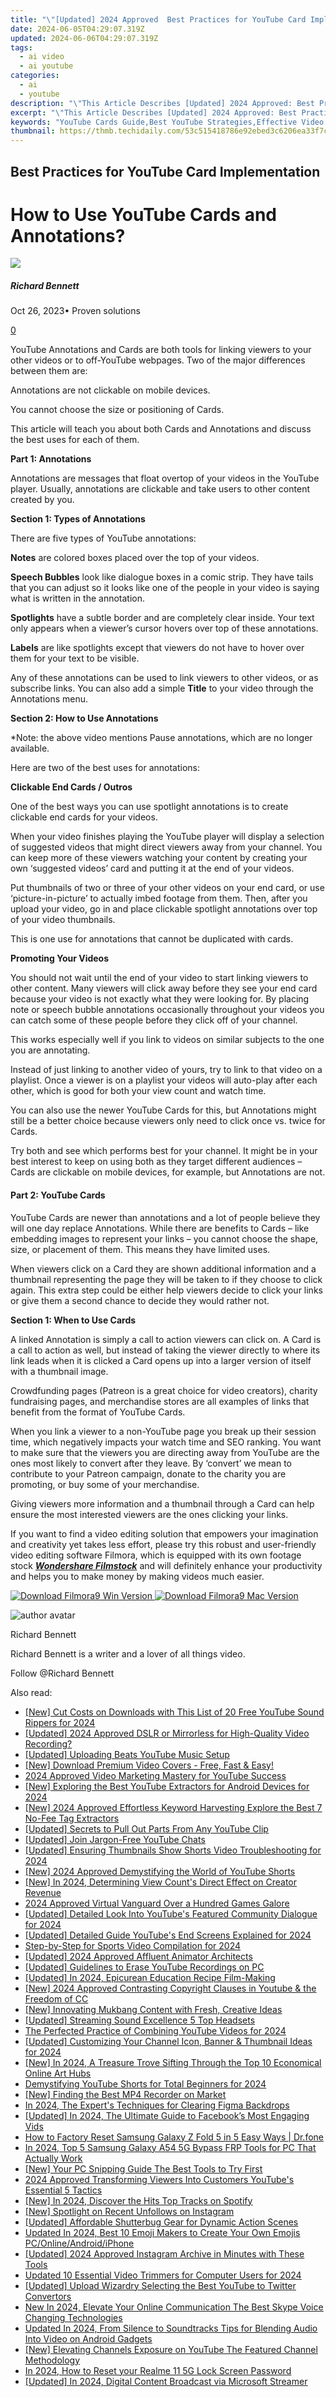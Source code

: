 ```yaml
---
title: "\"[Updated] 2024 Approved  Best Practices for YouTube Card Implementation\""
date: 2024-06-05T04:29:07.319Z
updated: 2024-06-06T04:29:07.319Z
tags:
  - ai video
  - ai youtube
categories:
  - ai
  - youtube
description: "\"This Article Describes [Updated] 2024 Approved: Best Practices for YouTube Card Implementation\""
excerpt: "\"This Article Describes [Updated] 2024 Approved: Best Practices for YouTube Card Implementation\""
keywords: "YouTube Cards Guide,Best YouTube Strategies,Effective Video Marketing,Video Content Optimization,Enhancing Video SEO,Video Promotion Techniques,Optimal Video Display"
thumbnail: https://thmb.techidaily.com/53c515418786e92ebed3c6206ea33f7c074dbdb116bb5f52f889c6937a269f05.jpg
---
```


## Best Practices for YouTube Card Implementation

# How to Use YouTube Cards and Annotations?

![](https://images.wondershare.com/filmora/article-images/richard-bennett.jpg)

##### Richard Bennett

 Oct 26, 2023• Proven solutions

[0](#commentsBoxSeoTemplate)

YouTube Annotations and Cards are both tools for linking viewers to your other videos or to off-YouTube webpages. Two of the major differences between them are:

Annotations are not clickable on mobile devices.

You cannot choose the size or positioning of Cards.

This article will teach you about both Cards and Annotations and discuss the best uses for each of them.

**Part 1: Annotations**

Annotations are messages that float overtop of your videos in the YouTube player. Usually, annotations are clickable and take users to other content created by you.

**Section 1: Types of Annotations**

There are five types of YouTube annotations:

**Notes** are colored boxes placed over the top of your videos.

**Speech Bubbles** look like dialogue boxes in a comic strip. They have tails that you can adjust so it looks like one of the people in your video is saying what is written in the annotation.

**Spotlights** have a subtle border and are completely clear inside. Your text only appears when a viewer’s cursor hovers over top of these annotations.

**Labels** are like spotlights except that viewers do not have to hover over them for your text to be visible.

Any of these annotations can be used to link viewers to other videos, or as subscribe links. You can also add a simple **Title** to your video through the Annotations menu.

**Section 2: How to Use Annotations**

\*Note: the above video mentions Pause annotations, which are no longer available.

Here are two of the best uses for annotations:

**Clickable End Cards / Outros**

One of the best ways you can use spotlight annotations is to create clickable end cards for your videos.

When your video finishes playing the YouTube player will display a selection of suggested videos that might direct viewers away from your channel. You can keep more of these viewers watching your content by creating your own ‘suggested videos’ card and putting it at the end of your videos.

Put thumbnails of two or three of your other videos on your end card, or use ‘picture-in-picture’ to actually imbed footage from them. Then, after you upload your video, go in and place clickable spotlight annotations over top of your video thumbnails.

This is one use for annotations that cannot be duplicated with cards.

**Promoting Your Videos**

You should not wait until the end of your video to start linking viewers to other content. Many viewers will click away before they see your end card because your video is not exactly what they were looking for. By placing note or speech bubble annotations occasionally throughout your videos you can catch some of these people before they click off of your channel.

This works especially well if you link to videos on similar subjects to the one you are annotating.

Instead of just linking to another video of yours, try to link to that video on a playlist. Once a viewer is on a playlist your videos will auto-play after each other, which is good for both your view count and watch time.

You can also use the newer YouTube Cards for this, but Annotations might still be a better choice because viewers only need to click once vs. twice for Cards.

Try both and see which performs best for your channel. It might be in your best interest to keep on using both as they target different audiences – Cards are clickable on mobile devices, for example, but Annotations are not.

#### **Part 2: YouTube Cards**

YouTube Cards are newer than annotations and a lot of people believe they will one day replace Annotations. While there are benefits to Cards – like embedding images to represent your links – you cannot choose the shape, size, or placement of them. This means they have limited uses.

When viewers click on a Card they are shown additional information and a thumbnail representing the page they will be taken to if they choose to click again. This extra step could be either help viewers decide to click your links or give them a second chance to decide they would rather not.

**Section 1: When to Use Cards**

A linked Annotation is simply a call to action viewers can click on. A Card is a call to action as well, but instead of taking the viewer directly to where its link leads when it is clicked a Card opens up into a larger version of itself with a thumbnail image.

Crowdfunding pages (Patreon is a great choice for video creators), charity fundraising pages, and merchandise stores are all examples of links that benefit from the format of YouTube Cards.

When you link a viewer to a non-YouTube page you break up their session time, which negatively impacts your watch time and SEO ranking. You want to make sure that the viewers you are directing away from YouTube are the ones most likely to convert after they leave. By ‘convert’ we mean to contribute to your Patreon campaign, donate to the charity you are promoting, or buy some of your merchandise.

Giving viewers more information and a thumbnail through a Card can help ensure the most interested viewers are the ones clicking your links.

If you want to find a video editing solution that empowers your imagination and creativity yet takes less effort, please try this robust and user-friendly video editing software Filmora, which is equipped with its own footage stock **_[Wondershare Filmstock](https://www.filmstocks.com/?fs%5Fchannel=ws)_** and will definitely enhance your productivity and helps you to make money by making videos much easier.

[![Download Filmora9 Win Version](https://images.wondershare.com/filmora/guide/download-btn-win.jpg) ](https://tools.techidaily.com/wondershare/filmora/download/) [![Download Filmora9 Mac Version](https://images.wondershare.com/filmora/guide/download-btn-mac.jpg) ](https://tools.techidaily.com/wondershare/filmora/download/)

![author avatar](https://images.wondershare.com/filmora/article-images/richard-bennett.jpg)

Richard Bennett

Richard Bennett is a writer and a lover of all things video.

Follow @Richard Bennett

<span class="atpl-alsoreadstyle">Also read:</span>
<div><ul>
<li><a href="https://facebook-record-videos.techidaily.com/new-cut-costs-on-downloads-with-this-list-of-20-free-youtube-sound-rippers-for-2024/"><u>[New] Cut Costs on Downloads with This List of 20 Free YouTube Sound Rippers for 2024</u></a></li>
<li><a href="https://facebook-record-videos.techidaily.com/updated-2024-approved-dslr-or-mirrorless-for-high-quality-video-recording/"><u>[Updated] 2024 Approved  DSLR or Mirrorless for High-Quality Video Recording?</u></a></li>
<li><a href="https://facebook-record-videos.techidaily.com/updated-uploading-beats-youtube-music-setup/"><u>[Updated] Uploading Beats  YouTube Music Setup</u></a></li>
<li><a href="https://facebook-record-videos.techidaily.com/new-download-premium-video-covers-free-fast-and-easy/"><u>[New] Download Premium Video Covers - Free, Fast & Easy!</u></a></li>
<li><a href="https://facebook-record-videos.techidaily.com/2024-approved-video-marketing-mastery-for-youtube-success/"><u>2024 Approved  Video Marketing Mastery for YouTube Success</u></a></li>
<li><a href="https://facebook-record-videos.techidaily.com/new-exploring-the-best-youtube-extractors-for-android-devices-for-2024/"><u>[New] Exploring the Best YouTube Extractors for Android Devices for 2024</u></a></li>
<li><a href="https://facebook-record-videos.techidaily.com/new-2024-approved-effortless-keyword-harvesting-explore-the-best-7-no-fee-tag-extractors/"><u>[New] 2024 Approved  Effortless Keyword Harvesting  Explore the Best 7 No-Fee Tag Extractors</u></a></li>
<li><a href="https://facebook-record-videos.techidaily.com/updated-secrets-to-pull-out-parts-from-any-youtube-clip/"><u>[Updated] Secrets to Pull Out Parts From Any YouTube Clip</u></a></li>
<li><a href="https://facebook-record-videos.techidaily.com/updated-join-jargon-free-youtube-chats/"><u>[Updated] Join Jargon-Free YouTube Chats</u></a></li>
<li><a href="https://facebook-record-videos.techidaily.com/updated-ensuring-thumbnails-show-shorts-video-troubleshooting-for-2024/"><u>[Updated] Ensuring Thumbnails Show  Shorts Video Troubleshooting for 2024</u></a></li>
<li><a href="https://facebook-record-videos.techidaily.com/new-2024-approved-demystifying-the-world-of-youtube-shorts/"><u>[New] 2024 Approved  Demystifying the World of YouTube Shorts</u></a></li>
<li><a href="https://facebook-record-videos.techidaily.com/new-in-2024-determining-view-counts-direct-effect-on-creator-revenue/"><u>[New] In 2024, Determining View Count's Direct Effect on Creator Revenue</u></a></li>
<li><a href="https://facebook-record-videos.techidaily.com/2024-approved-virtual-vanguard-over-a-hundred-games-galore/"><u>2024 Approved  Virtual Vanguard  Over a Hundred Games Galore</u></a></li>
<li><a href="https://facebook-record-videos.techidaily.com/updated-detailed-look-into-youtubes-featured-community-dialogue-for-2024/"><u>[Updated] Detailed Look Into YouTube's Featured Community Dialogue for 2024</u></a></li>
<li><a href="https://facebook-record-videos.techidaily.com/updated-detailed-guide-youtubes-end-screens-explained-for-2024/"><u>[Updated] Detailed Guide  YouTube's End Screens Explained for 2024</u></a></li>
<li><a href="https://facebook-record-videos.techidaily.com/step-by-step-for-sports-video-compilation-for-2024/"><u>Step-by-Step for Sports Video Compilation for 2024</u></a></li>
<li><a href="https://facebook-record-videos.techidaily.com/updated-2024-approved-affluent-animator-architects/"><u>[Updated] 2024 Approved  Affluent Animator Architects</u></a></li>
<li><a href="https://facebook-record-videos.techidaily.com/updated-guidelines-to-erase-youtube-recordings-on-pc/"><u>[Updated] Guidelines to Erase YouTube Recordings on PC</u></a></li>
<li><a href="https://facebook-record-videos.techidaily.com/updated-in-2024-epicurean-education-recipe-film-making/"><u>[Updated] In 2024, Epicurean Education  Recipe Film-Making</u></a></li>
<li><a href="https://facebook-record-videos.techidaily.com/new-2024-approved-contrasting-copyright-clauses-in-youtube-and-the-freedom-of-cc/"><u>[New] 2024 Approved  Contrasting Copyright Clauses in Youtube & the Freedom of CC</u></a></li>
<li><a href="https://facebook-record-videos.techidaily.com/new-innovating-mukbang-content-with-fresh-creative-ideas/"><u>[New] Innovating Mukbang Content with Fresh, Creative Ideas</u></a></li>
<li><a href="https://facebook-record-videos.techidaily.com/updated-streaming-sound-excellence-5-top-headsets/"><u>[Updated] Streaming Sound Excellence  5 Top Headsets</u></a></li>
<li><a href="https://facebook-record-videos.techidaily.com/the-perfected-practice-of-combining-youtube-videos-for-2024/"><u>The Perfected Practice of Combining YouTube Videos for 2024</u></a></li>
<li><a href="https://facebook-record-videos.techidaily.com/updated-customizing-your-channel-icon-banner-and-thumbnail-ideas-for-2024/"><u>[Updated] Customizing Your Channel  Icon, Banner & Thumbnail Ideas for 2024</u></a></li>
<li><a href="https://facebook-record-videos.techidaily.com/new-in-2024-a-treasure-trove-sifting-through-the-top-10-economical-online-art-hubs/"><u>[New] In 2024, A Treasure Trove  Sifting Through the Top 10 Economical Online Art Hubs</u></a></li>
<li><a href="https://youtube-video-recordings.techidaily.com/demystifying-youtube-shorts-for-total-beginners-for-2024/"><u>Demystifying YouTube Shorts for Total Beginners for 2024</u></a></li>
<li><a href="https://digital-screen-recording.techidaily.com/new-finding-the-best-mp4-recorder-on-market/"><u>[New] Finding the Best MP4 Recorder on Market</u></a></li>
<li><a href="https://some-approaches.techidaily.com/in-2024-the-experts-techniques-for-clearing-figma-backdrops/"><u>In 2024, The Expert's Techniques for Clearing Figma Backdrops</u></a></li>
<li><a href="https://facebook-videos.techidaily.com/updated-in-2024-the-ultimate-guide-to-facebooks-most-engaging-vids/"><u>[Updated] In 2024, The Ultimate Guide to Facebook’s Most Engaging Vids</u></a></li>
<li><a href="https://techidaily.com/how-to-factory-reset-samsung-galaxy-z-fold-5-in-5-easy-ways-drfone-by-drfone-reset-android-reset-android/"><u>How to Factory Reset Samsung Galaxy Z Fold 5 in 5 Easy Ways | Dr.fone</u></a></li>
<li><a href="https://android-frp.techidaily.com/in-2024-top-5-samsung-galaxy-a54-5g-bypass-frp-tools-for-pc-that-actually-work-by-drfone-android/"><u>In 2024, Top 5 Samsung Galaxy A54 5G Bypass FRP Tools for PC That Actually Work</u></a></li>
<li><a href="https://screen-video-capture.techidaily.com/new-your-pc-snipping-guide-the-best-tools-to-try-first/"><u>[New] Your PC Snipping Guide  The Best Tools to Try First</u></a></li>
<li><a href="https://youtube-help.techidaily.com/2024-approved-transforming-viewers-into-customers-youtubes-essential-5-tactics/"><u>2024 Approved  Transforming Viewers Into Customers  YouTube's Essential 5 Tactics</u></a></li>
<li><a href="https://visual-screen-recording.techidaily.com/new-in-2024-discover-the-hits-top-tracks-on-spotify/"><u>[New] In 2024, Discover the Hits  Top Tracks on Spotify</u></a></li>
<li><a href="https://instagram-clips.techidaily.com/new-spotlight-on-recent-unfollows-on-instagram/"><u>[New] Spotlight on Recent Unfollows on Instagram</u></a></li>
<li><a href="https://extra-information.techidaily.com/updated-affordable-shutterbug-gear-for-dynamic-action-scenes/"><u>[Updated] Affordable Shutterbug Gear for Dynamic Action Scenes</u></a></li>
<li><a href="https://meme-emoji.techidaily.com/updated-in-2024-best-10-emoji-makers-to-create-your-own-emojis-pconlineandroidiphone/"><u>Updated In 2024, Best 10 Emoji Makers to Create Your Own Emojis PC/Online/Android/iPhone</u></a></li>
<li><a href="https://instagram-video-files.techidaily.com/updated-2024-approved-instagram-archive-in-minutes-with-these-tools/"><u>[Updated] 2024 Approved  Instagram Archive in Minutes with These Tools</u></a></li>
<li><a href="https://ai-driven-video-production.techidaily.com/updated-10-essential-video-trimmers-for-computer-users-for-2024/"><u>Updated 10 Essential Video Trimmers for Computer Users for 2024</u></a></li>
<li><a href="https://some-skills.techidaily.com/updated-upload-wizardry-selecting-the-best-youtube-to-twitter-convertors/"><u>[Updated] Upload Wizardry  Selecting the Best YouTube to Twitter Convertors</u></a></li>
<li><a href="https://sound-tweaking.techidaily.com/new-in-2024-elevate-your-online-communication-the-best-skype-voice-changing-technologies/"><u>New In 2024, Elevate Your Online Communication The Best Skype Voice Changing Technologies</u></a></li>
<li><a href="https://audio-editing.techidaily.com/updated-in-2024-from-silence-to-soundtracks-tips-for-blending-audio-into-video-on-android-gadgets/"><u>Updated In 2024, From Silence to Soundtracks Tips for Blending Audio Into Video on Android Gadgets</u></a></li>
<li><a href="https://youtube-video-recordings.techidaily.com/new-elevating-channels-exposure-on-youtube-the-featured-channel-methodology/"><u>[New] Elevating Channels Exposure on YouTube  The Featured Channel Methodology</u></a></li>
<li><a href="https://easy-unlock-android.techidaily.com/in-2024-how-to-reset-your-realme-11-5g-lock-screen-password-by-drfone-android/"><u>In 2024, How to Reset your Realme 11 5G Lock Screen Password</u></a></li>
<li><a href="https://video-capture.techidaily.com/updated-in-2024-digital-content-broadcast-via-microsoft-streamer/"><u>[Updated] In 2024, Digital Content Broadcast via Microsoft Streamer</u></a></li>
</ul></div>

<ins class="adsbygoogle"
      style="display:block"
      data-ad-client="ca-pub-7571918770474297"
      data-ad-slot="8358498916"
      data-ad-format="auto"
      data-full-width-responsive="true"></ins>